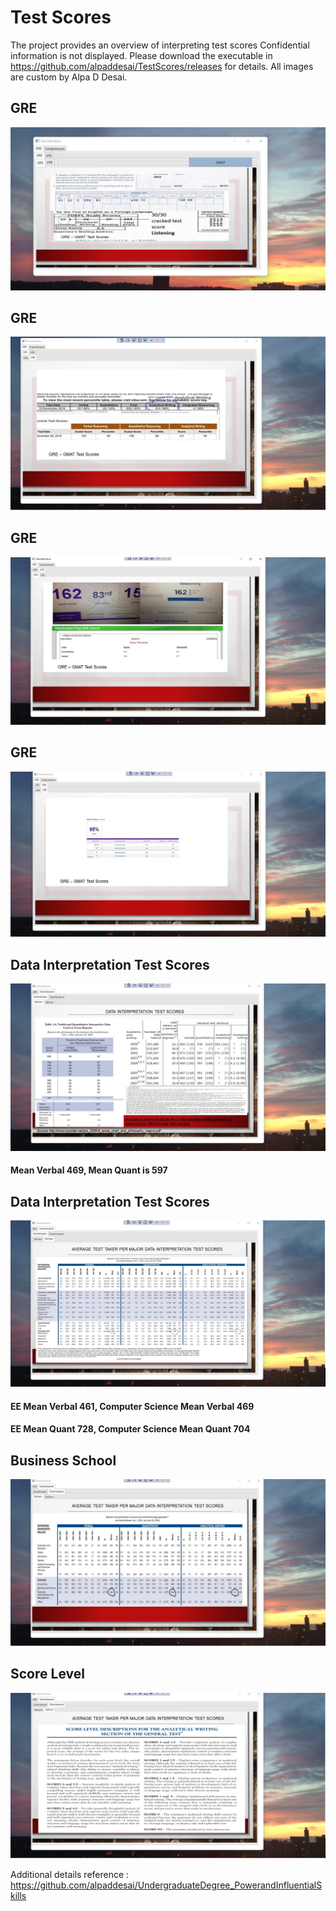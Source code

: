 # Test Scores

The project provides an overview of interpreting test scores
Confidential information is not displayed. Please download the executable in https://github.com/alpaddesai/TestScores/releases for details. 
All images are custom by Alpa D Desai.

## GRE
![image](GRE_Image.jpg)

## GRE
![image](GREII.jpg)

## GRE
![image](GREIII.jpg)

## GRE
![image](GREIV.jpg)

## Data Interpretation Test Scores
![image](DataInterpretationTestScores.jpg)
#### Mean Verbal 469, Mean Quant is 597

## Data Interpretation Test Scores
![image](AverageTestTaker1.jpg)
#### EE Mean Verbal 461, Computer Science Mean Verbal 469
#### EE Mean Quant 728, Computer Science Mean Quant 704

## Business School
![image](BusinessSchool.jpg)

## Score Level
![image](ScoreLevel.jpg)

Additional details reference : https://github.com/alpaddesai/UndergraduateDegree_PowerandInfluentialSkills
